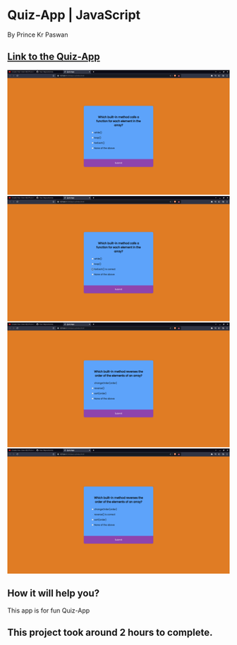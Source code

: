# Quiz-App | JavaScript

By Prince Kr Paswan

## [Link to the Quiz-App](https://game-prince.netlify.app/)


![Completed Website](./q1.png)
![](./q2.png)
![](./q3.png)
![](./q4.png)





## How it will help you?

This app is for fun Quiz-App

## This project took around 2 hours to complete.